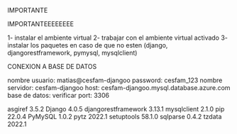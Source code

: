 IMPORTANTE

IMPORTANTEEEEEEEE

1- instalar el ambiente virtual 2- trabajar con el ambiente virtual activado 3- instalar los paquetes en caso de que no esten (django, djangorestframework, pymysql, mysqlclient)

CONEXION A BASE DE DATOS

nombre usuario: matias@cesfam-djangoo password: cesfam_123 nombre servidor: cesfam-djangoo host: cesfam-djangoo.mysql.database.azure.com base de datos: verificar port: 3306



asgiref 3.5.2 
Django 4.0.5 
djangorestframework 3.13.1 
mysqlclient 2.1.0 
pip 22.0.4 
PyMySQL 1.0.2 
pytz 2022.1 
setuptools 58.1.0 
sqlparse 0.4.2 
tzdata 2022.1
